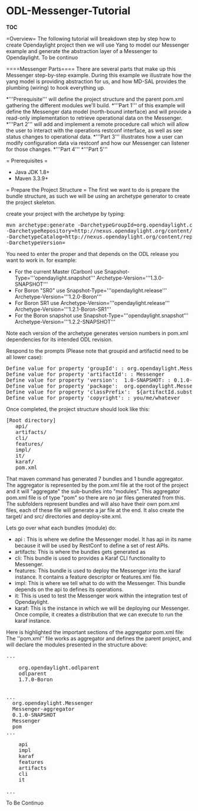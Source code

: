 # ODL-Messenger-Tutorial

__TOC__

=Overview=
The following tutorial will breakdown step by step how to create Opendaylight project then we will use Yang to model our Messenger example and generate the abstraction layer of a Messenger to Opendaylight. To be continuo 

====Messenger Parts====
There are several parts that make up this Messenger step-by-step example. During this example we illustrate how the yang model is providing abstraction for us, and how MD-SAL provides the plumbing (wiring) to hook everything up.

*'''Prerequisite''' will define the project structure and the parent pom.xml gathering the different modules we'll build.
*'''Part 1''' of this example will define the Messenger data model (north-bound interface) and will provide a read-only implementation to retrieve operational data on the Messenger.
*'''Part 2''' will add and implement a remote procedure call which will allow the user to interact with the operations restconf interface, as well as see status changes to operational data.
*'''Part 3''' illustrates how a user can modify configuration data via restconf and how our Messenger can listener for those changes. 
*'''Part 4''' 
*'''Part 5''' 

= Prerequisites =
* Java JDK 1.8+
* Maven 3.3.9+

= Prepare the Project Structure =
The first we want to do is prepare the bundle structure, as such we will be using an archetype generator to create the project skeleton.

create your project with the archetype by typing:

<pre>
mvn archetype:generate -DarchetypeGroupId=org.opendaylight.controller -DarchetypeArtifactId=opendaylight-startup-archetype \
-DarchetypeRepository=http://nexus.opendaylight.org/content/repositories/<Snapshot-Type>/ \
-DarchetypeCatalog=http://nexus.opendaylight.org/content/repositories/<Snapshot-Type>/archetype-catalog.xml \
-DarchetypeVersion=<Archetype-Version>
</pre>

You need to enter the proper <Archetype-Version> and <Snapshot-Type> that depends on the ODL release you want to work in. for example:
* For the current Master (Carbon) use Snapshot-Type='''opendaylight.snapshot''' Archetype-Version='''1.3.0-SNAPSHOT'''
* For Boron "SR0" use Snapshot-Type='''opendaylight.release''' Archetype-Version='''1.2.0-Boron'''
* For Boron SR1 use Archetype-Version='''opendaylight.release''' Archetype-Version='''1.2.1-Boron-SR1'''
* For the Boron snapshot use Snapshot-Type='''opendaylight.snapshot''' Archetype-Version='''1.2.2-SNAPSHOT'''

Note each version of the archetype generates version numbers in pom.xml dependencies for its intended ODL revision. 

Respond to the prompts (Please note that groupid and artifactid need to be all lower case):
<pre>
Define value for property 'groupId': : org.opendaylight.Messenger
Define value for property 'artifactId': : Messenger
Define value for property 'version':  1.0-SNAPSHOT: : 0.1.0-SNAPSHOT
Define value for property 'package':  org.opendaylight.Messenger: : 
Define value for property 'classPrefix':  ${artifactId.substring(0,1).toUpperCase()}${artifactId.substring(1)}
Define value for property 'copyright': : you/me/whatever
</pre>

Once completed, the project structure should look like this:
<pre>
[Root directory]
   api/
   artifacts/
   cli/
   features/
   impl/
   it/
   karaf/
   pom.xml
</pre>

That maven command has generated 7 bundles and 1 bundle aggregator. The aggregator is represented by the pom.xml file at the root of the project and it will "aggregate" the sub-bundles into "modules". This aggregator pom.xml file is of type "pom" so there are no jar files generated from this. The subfolders represent bundles and will also have their own pom.xml files, each of these file will generate a jar file at the end. It also create the target/ and src/ directories and deploy-site.xml.

Lets go over what each bundles (module) do:

* api : This is where we define the Messenger model. It has api in its name because it will be used by RestConf to define a set of rest APIs.
* artifacts: This is where the bundles gets generated as 
* cli: This bundle is used to provides a Karaf CLI functionality to Messenger.
* features: This bundle is used to deploy the Messenger into the karaf instance. It contains a feature descriptor or features.xml file.
* impl: This is where we tell what to do with the Messenger. This bundle depends on the api to defines its operations.
* it: This is used to test the Messenger work within the integration test of Opendaylight. 
* karaf: This is the instance in which we will be deploying our Messenger. Once compile, it creates a distribution that we can execute to run the karaf instance.

Here is highlighted the important sections of the aggregator pom.xml file:
The ''pom.xml'' file works as aggregator and defines the parent project, and will declare the modules presented in the structure above:

<pre>
...
  <parent>
    <groupId>org.opendaylight.odlparent</groupId>
    <artifactId>odlparent</artifactId>
    <version>1.7.0-Boron</version>
    <relativePath/>
  </parent>
...
  <groupId>org.opendaylight.Messenger</groupId>
  <artifactId>Messenger-aggregator</artifactId>
  <version>0.1.0-SNAPSHOT</version>
  <name>Messenger</name>
  <packaging>pom</packaging>
...
  <modules>
    <module>api</module>
    <module>impl</module>
    <module>karaf</module>
    <module>features</module>
    <module>artifacts</module>
    <module>cli</module>
    <module>it</module>
  </modules>
...
</pre>

To Be Continuo
